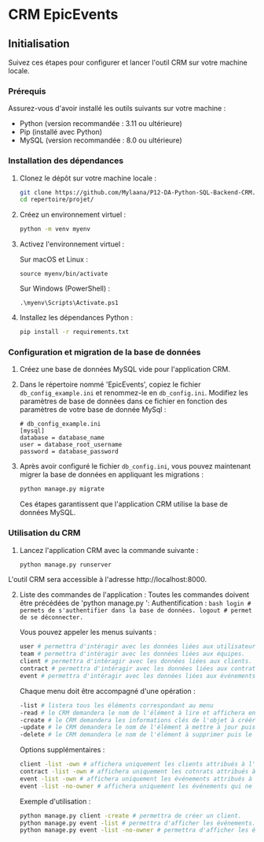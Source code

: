 # CRM EpicEvents

## Initialisation

Suivez ces étapes pour configurer et lancer l'outil CRM sur votre machine locale.

### Prérequis

Assurez-vous d'avoir installé les outils suivants sur votre machine :
- Python (version recommandée : 3.11 ou ultérieure)
- Pip (installé avec Python)
- MySQL (version recommandée : 8.0 ou ultérieure)

### Installation des dépendances

1. Clonez le dépôt sur votre machine locale :
    ```bash
    git clone https://github.com/Mylaana/P12-DA-Python-SQL-Backend-CRM.git
    cd repertoire/projet/
    ```

2. Créez un environnement virtuel :
    ```bash
    python -m venv myenv
    ```

3. Activez l'environnement virtuel :
   
    Sur macOS et Linux :
    ```
    source myenv/bin/activate
    ```
      
    Sur Windows (PowerShell) :
    ```
    .\myenv\Scripts\Activate.ps1
    ```

4. Installez les dépendances Python :
    ```bash
    pip install -r requirements.txt
    ```

### Configuration et migration de la base de données

1. Créez une base de données MySQL vide pour l'application CRM.

2. Dans le répertoire nommé 'EpicEvents', copiez le fichier `db_config_example.ini` et renommez-le en `db_config.ini`. Modifiez les paramètres de base de données dans ce fichier en fonction des paramètres de votre base de donnée MySql :

    ```dotenv
    # db_config_example.ini
    [mysql]
    database = database_name
    user = database_root_username
    password = database_password
    ```

3. Après avoir configuré le fichier `db_config.ini`, vous pouvez maintenant migrer la base de données en appliquant les migrations :
    ```bash
    python manage.py migrate
    ```

    Ces étapes garantissent que l'application CRM utilise la base de données MySQL.

### Utilisation du CRM
1. Lancez l'application CRM avec la commande suivante :

    ```bash
    python manage.py runserver
    ```
L'outil CRM sera accessible à l'adresse http://localhost:8000.

2. Liste des commandes de l'application :
    Toutes les commandes doivent être précédées de 'python manage.py ':
    Authentification :
       ```bash
       login # permets de s'authentifier dans la base de données.
       logout # permet de se déconnecter.
       ```
    
    Vous pouvez appeler les menus suivants :
    ```bash
    user # permettra d'intéragir avec les données liées aux utilisateurs.
    team # permettra d'intéragir avec les données liées aux équipes.
    client # permettra d'intéragir avec les données liées aux clients.
    contract # permettra d'intéragir avec les données liées aux contrats.
    event # permettra d'intéragir avec les données liées aux événements.
    ```
    Chaque menu doit être accompagné d'une opération :
    ```bash
    -list # listera tous les éléments correspondant au menu
    -read # le CRM demandera le nom de l'élément à lire et affichera ensuite ses informations.
    -create # le CRM demandera les informations clés de l'objet à créér puis l'ajoutera à la base de données.
    -update # le CRM demandera le nom de l'élément à mettre à jour puis demandera à l'utilisateur quel(s) champ(s) mettre à jour.
    -delete # le CRM demandera le nom de l'élément à supprimer puis le retirera de la base de données.
    ```
    
    Options supplémentaires :
    ```bash
    client -list -own # affichera uniquement les clients attribués à l'utilisateur actif.
    contract -list -own # affichera uniquement les cotnrats attribués à l'utilisateur actif.
    event -list -own # affichera uniquement les événements attribués à l'utilisateur actif.
    event -list -no-owner # affichera uniquement les événements qui ne sont attribués à personne.
    ```
    
    Exemple d'utilisation :
    ```bash
    python manage.py client -create # permettra de créer un client.
    python manage.py event -list # permettra d'afficher les événements.
    python manage.py event -list -no-owner # permettra d'afficher les événements non attribués uniquement.
    ```
